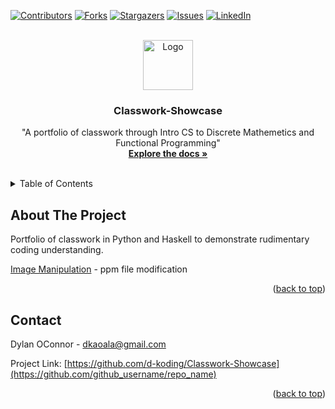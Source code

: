 <!-- Improved compatibility of back to top link: See: https://github.com/othneildrew/Best-README-Template/pull/73 -->
<a name="readme-top"></a>
<!--
*** Thanks for checking out the Best-README-Template. If you have a suggestion
*** that would make this better, please fork the repo and create a pull request
*** or simply open an issue with the tag "enhancement".
*** Don't forget to give the project a star!
*** Thanks again! Now go create something AMAZING! :D
-->



<!-- PROJECT SHIELDS -->
<!--
*** I'm using markdown "reference style" links for readability.
*** Reference links are enclosed in brackets [ ] instead of parentheses ( ).
*** See the bottom of this document for the declaration of the reference variables
*** for contributors-url, forks-url, etc. This is an optional, concise syntax you may use.
*** https://www.markdownguide.org/basic-syntax/#reference-style-links
-->
[![Contributors][contributors-shield]][contributors-url]
[![Forks][forks-shield]][forks-url]
[![Stargazers][stars-shield]][stars-url]
[![Issues][issues-shield]][issues-url]
[![LinkedIn][linkedin-shield]][linkedin-url]



<!-- PROJECT LOGO -->
<br />
<div align="center">
  <a href="https://github.com/d-koding/Classwork-Showcase">
    <img src="https://static.vecteezy.com/system/resources/previews/030/507/229/original/pixel-art-illustration-pencil-pixelated-pencil-pencil-office-icon-pixelated-for-the-pixel-art-game-and-icon-for-website-and-video-game-old-school-retro-vector.jpg" alt="Logo" width="80" height="80">
  </a>

<h3 align="center">Classwork-Showcase</h3>

  <p align="center">
    "A portfolio of classwork through Intro CS to Discrete Mathemetics and Functional Programming"
    <br />
    <a href="https://github.com/d-koding/Classwork-Showcase"><strong>Explore the docs »</strong></a>
    <br />
    <br />
  </p>
</div>



<!-- TABLE OF CONTENTS -->
<details>
  <summary>Table of Contents</summary>
  <ol>
    <li>
      <a href="#about-the-project">About The Project</a>
      </ul>
    </li>
    <li><a href="#contact">Contact</a></li>
  </ol>
</details>



<!-- ABOUT THE PROJECT -->
## About The Project

Portfolio of classwork in Python and Haskell to demonstrate rudimentary coding understanding.

[Image Manipulation](image_manipulation) - ppm file modification

<p align="right">(<a href="#readme-top">back to top</a>)</p>


<!-- CONTACT -->
## Contact

Dylan OConnor - dkaoala@gmail.com

Project Link: [https://github.com/d-koding/Classwork-Showcase](https://github.com/github_username/repo_name)

<p align="right">(<a href="#readme-top">back to top</a>)</p>



<!-- MARKDOWN LINKS & IMAGES -->
<!-- https://www.markdownguide.org/basic-syntax/#reference-style-links -->
[contributors-shield]: https://img.shields.io/github/contributors/d-koding/Classwork-Showcase.svg?style=for-the-badge
[contributors-url]: https://github.com/d-koding/Classwork-Showcase/graphs/contributors
[forks-shield]: https://img.shields.io/github/forks/d-koding/Classwork-Showcase.svg?style=for-the-badge
[forks-url]: https://github.com/d-koding/Classwork-Showcase/network/members
[stars-shield]: https://img.shields.io/github/stars/d-koding/Classwork-Showcase.svg?style=for-the-badge
[stars-url]: https://github.com/d-koding/Classwork-Showcase/stargazers
[issues-shield]: https://img.shields.io/github/issues/d-koding/Classwork-Showcase.svg?style=for-the-badge
[issues-url]: https://github.com/d-koding/Classwork-Showcase/issues
[license-shield]: https://img.shields.io/github/license/d-koding/Classwork-Showcase.svg?style=for-the-badge
[license-url]: https://github.com/d-koding/Classwork-Showcase/blob/master/LICENSE.txt
[linkedin-shield]: https://img.shields.io/badge/-LinkedIn-black.svg?style=for-the-badge&logo=linkedin&colorB=555
[linkedin-url]: https://linkedin.com/in/dylan-o-connor
[product-screenshot]: images/screenshot.png
[Next.js]: https://img.shields.io/badge/next.js-000000?style=for-the-badge&logo=nextdotjs&logoColor=white
[Next-url]: https://nextjs.org/
[React.js]: https://img.shields.io/badge/React-20232A?style=for-the-badge&logo=react&logoColor=61DAFB
[React-url]: https://reactjs.org/
[Vue.js]: https://img.shields.io/badge/Vue.js-35495E?style=for-the-badge&logo=vuedotjs&logoColor=4FC08D
[Vue-url]: https://vuejs.org/
[Angular.io]: https://img.shields.io/badge/Angular-DD0031?style=for-the-badge&logo=angular&logoColor=white
[Angular-url]: https://angular.io/
[Svelte.dev]: https://img.shields.io/badge/Svelte-4A4A55?style=for-the-badge&logo=svelte&logoColor=FF3E00
[Svelte-url]: https://svelte.dev/
[Laravel.com]: https://img.shields.io/badge/Laravel-FF2D20?style=for-the-badge&logo=laravel&logoColor=white
[Laravel-url]: https://laravel.com
[Bootstrap.com]: https://img.shields.io/badge/Bootstrap-563D7C?style=for-the-badge&logo=bootstrap&logoColor=white
[Bootstrap-url]: https://getbootstrap.com
[JQuery.com]: https://img.shields.io/badge/jQuery-0769AD?style=for-the-badge&logo=jquery&logoColor=white
[JQuery-url]: https://jquery.com 

